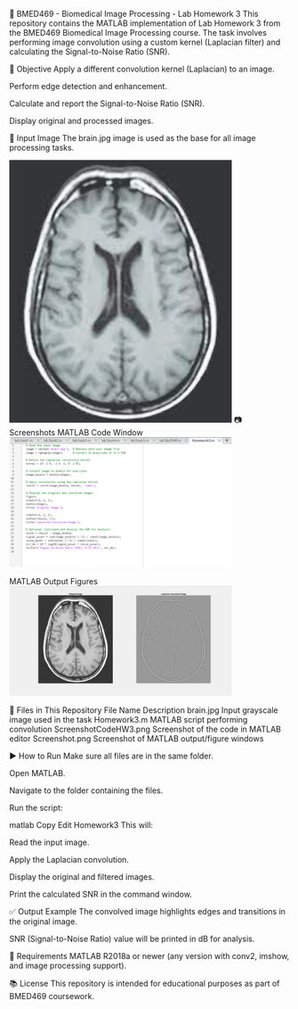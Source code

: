 📁 BMED469 - Biomedical Image Processing - Lab Homework 3
This repository contains the MATLAB implementation of Lab Homework 3 from the BMED469 Biomedical Image Processing course. The task involves performing image convolution using a custom kernel (Laplacian filter) and calculating the Signal-to-Noise Ratio (SNR).

📌 Objective
Apply a different convolution kernel (Laplacian) to an image.

Perform edge detection and enhancement.

Calculate and report the Signal-to-Noise Ratio (SNR).

Display original and processed images.

🧠 Input Image
The brain.jpg image is used as the base for all image processing tasks.

<img src="brain.jpg" alt="Original Brain Image" width="400"/>
📷 Screenshots
MATLAB Code Window
<img src="ScreenshotCodeHW3.png" alt="Screenshot of MATLAB Code" width="400"/>


MATLAB Output Figures
<img src="Screenshot.png" alt="Screenshot of Output Window" width="400"/>



🧪 Files in This Repository
File Name	Description
brain.jpg	Input grayscale image used in the task
Homework3.m	MATLAB script performing convolution
ScreenshotCodeHW3.png	Screenshot of the code in MATLAB editor
Screenshot.png	Screenshot of MATLAB output/figure windows

▶️ How to Run
Make sure all files are in the same folder.

Open MATLAB.

Navigate to the folder containing the files.

Run the script:

matlab
Copy
Edit
Homework3
This will:

Read the input image.

Apply the Laplacian convolution.

Display the original and filtered images.

Print the calculated SNR in the command window.

✅ Output Example
The convolved image highlights edges and transitions in the original image.

SNR (Signal-to-Noise Ratio) value will be printed in dB for analysis.

🔧 Requirements
MATLAB R2018a or newer (any version with conv2, imshow, and image processing support).

📚 License
This repository is intended for educational purposes as part of BMED469 coursework.
